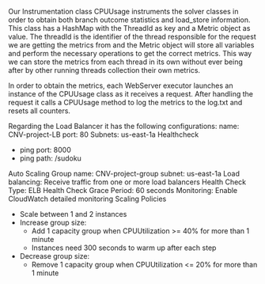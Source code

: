 Our Instrumentation class CPUUsage instruments the solver classes in order to obtain both branch outcome statistics and 
load_store information. This class has a HashMap with the ThreadId as key and a Metric object as value. The threadId is 
the identifier of the thread responsible for the request we are getting the metrics from and the Metric object will store
all variables and perform the necessary operations to get the correct metrics. This way we can store the metrics from each
thread in its own without ever being after by other running threads collection their own metrics.  

In order to obtain the metrics, each WebServer executor launches an instance of the CPUUsage class as it receives a request.
After handling the request it calls a CPUUsage method to log the metrics to the log.txt and resets all counters.

Regarding the Load Balancer it has the following configurations:
name: CNV-project-LB
port: 80
Subnets: us-east-1a
Healthcheck
- ping port: 8000
- ping path: /sudoku

Auto Scaling Group
name: CNV-project-group
subnet: us-east-1a
Load balancing: Receive traffic from one or more load balancers 
Health Check Type: ELB
Health Check Grace Period: 60 seconds
Monitoring: Enable CloudWatch detailed monitoring 
Scaling Policies
- Scale between 1 and 2 instances
- Increase group size:
    - Add 1 capacity group when CPUUtilization >= 40% for more than 1 minute
    - Instances need 300 seconds to warm up after each step
- Decrease group size:
    - Remove 1 capacity group when CPUUtilization <= 20% for more than 1 minute
